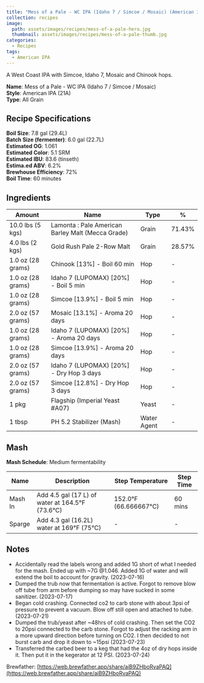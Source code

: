 ```yaml
---
title: "Mess of a Pale - WC IPA (Idaho 7 / Simcoe / Mosaic) (American IPA | 21A)"
collection: recipes
image:
  path: assets/images/recipes/mess-of-a-pale-hero.jpg
  thumbnail: assets/images/recipes/mess-of-a-pale-thumb.jpg
categories:
  - Recipes
tags:
  - American IPA
---
```


A West Coast IPA with Simcoe, Idaho 7, Mosaic and Chinook hops.

**Name**: Mess of a Pale - WC IPA (Idaho 7 / Simcoe / Mosaic)<br />
**Style**: American IPA (21A)<br />
**Type**: All Grain

## Recipe Specifications

**Boil Size**: 7.8 gal (29.4L)<br />
**Batch Size (fermenter)**: 6.0 gal (22.7L)<br />
**Estimated OG**: 1.061<br />
**Estimated Color**: 5.1 SRM<br />
**Estimated IBU**: 83.6 (tinseth)<br />
**Estima.ed ABV**: 6.2%<br />
**Brewhouse Efficiency**: 72%<br />
**Boil Time**: 60 minutes<br />

## Ingredients

| Amount            | Name                                              | Type        | %      |
| ----------------- | ------------------------------------------------- | ----------- | ------ |
| 10.0 lbs (5 kgs)  | Lamonta : Pale American Barley Malt (Mecca Grade) | Grain       | 71.43% |
| 4.0 lbs (2 kgs)   | Gold Rush Pale 2-Row Malt                         | Grain       | 28.57% |
| 1.0 oz (28 grams) | Chinook [13%] - Boil 60 min                       | Hop         | -      |
| 1.0 oz (28 grams) | Idaho 7 (LUPOMAX) [20%] - Boil 5 min              | Hop         | -      |
| 1.0 oz (28 grams) | Simcoe [13.9%] - Boil 5 min                       | Hop         | -      |
| 2.0 oz (57 grams) | Mosaic [13.1%] - Aroma 20 days                    | Hop         | -      |
| 1.0 oz (28 grams) | Idaho 7 (LUPOMAX) [20%] - Aroma 20 days           | Hop         | -      |
| 1.0 oz (28 grams) | Simcoe [13.9%] - Aroma 20 days                    | Hop         | -      |
| 2.0 oz (57 grams) | Idaho 7 (LUPOMAX) [20%] - Dry Hop 3 days          | Hop         | -      |
| 2.0 oz (57 grams) | Simcoe [12.8%] - Dry Hop 3 days                   | Hop         | -      |
| 1 pkg             | Flagship (Imperial Yeast #A07)                    | Yeast       | -      |
| 1 tbsp            | PH 5.2 Stabilizer (Mash)                          | Water Agent | -      |

## Mash

**Mash Schedule**: Medium fermentability

| Name    | Description                                             | Step Temperature              | Step Time |
| ------- | ------------------------------------------------------- | ----------------------------- | --------- |
| Mash In | Add 4.5 gal (17 L) of water at 164.5&deg;F (73.6&deg;C) | 152.0&deg;F (66.666667&deg;C) | 60 mins   |
| Sparge  | Add 4.3 gal (16.2L) water at 169&deg;F (75&deg;C)       | -                             | -         |

## Notes

- Accidentally read the labels wrong and added 1G short of what I needed for the mash. Ended up with ~7G @1.046. Added 1G of water and will extend the boil to account for gravity. (2023-07-16)
- Dumped the trub now that fermentation is active. Forgot to remove blow off tube from arm before dumping so may have sucked in some sanitizer. (2023-07-17)
- Began cold crashing. Connected co2 to carb stone with about 3psi of pressure to prevent a vacuum. Blow off still open and attached to tube. (2023-07-21)
- Dumped the trub/yeast after ~48hrs of cold crashing. Then set the CO2 to 20psi connected to the carb stone. Forgot to adjust the racking arm in a more upward direction before turning on CO2. I then decided to not burst carb and drop it down to ~15psi (2023-07-23)
- Transferred the carbed beer to a keg that had the 4oz of dry hops inside it. Then put it in the kegerator at 12 PSI. (2023-07-24)

Brewfather: [https://web.brewfather.app/share/aiB9ZHboRvaPAQ](https://web.brewfather.app/share/aiB9ZHboRvaPAQ)
